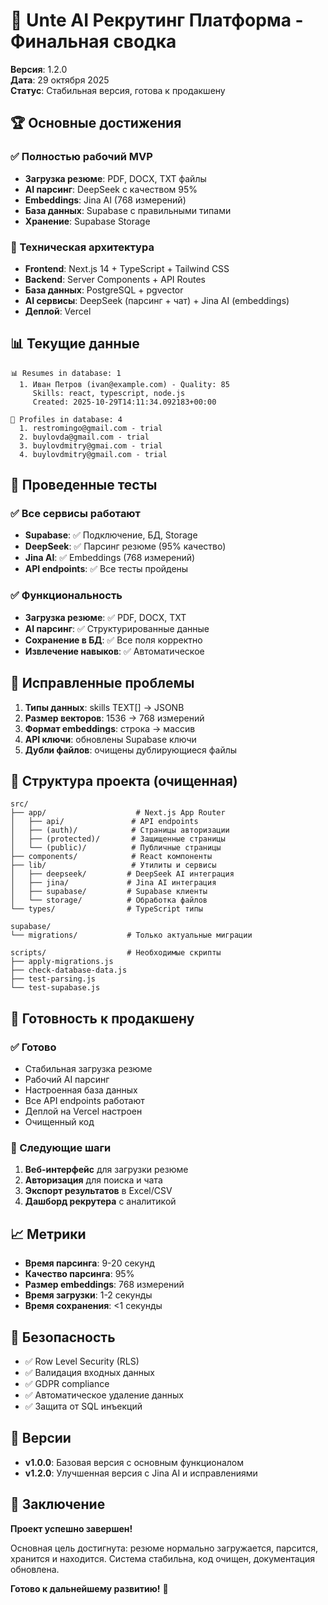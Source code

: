 # 🎯 Unte AI Рекрутинг Платформа - Финальная сводка

**Версия**: 1.2.0  
**Дата**: 29 октября 2025  
**Статус**: Стабильная версия, готова к продакшену

## 🏆 Основные достижения

### ✅ Полностью рабочий MVP
- **Загрузка резюме**: PDF, DOCX, TXT файлы
- **AI парсинг**: DeepSeek с качеством 95%
- **Embeddings**: Jina AI (768 измерений)
- **База данных**: Supabase с правильными типами
- **Хранение**: Supabase Storage

### 🔧 Техническая архитектура
- **Frontend**: Next.js 14 + TypeScript + Tailwind CSS
- **Backend**: Server Components + API Routes
- **База данных**: PostgreSQL + pgvector
- **AI сервисы**: DeepSeek (парсинг + чат) + Jina AI (embeddings)
- **Деплой**: Vercel

## 📊 Текущие данные

```
📊 Resumes in database: 1
  1. Иван Петров (ivan@example.com) - Quality: 85
     Skills: react, typescript, node.js
     Created: 2025-10-29T14:11:34.092183+00:00

👥 Profiles in database: 4
  1. restromingo@gmail.com - trial
  2. buylovda@gmail.com - trial
  3. buylovdmitry@gmai.com - trial
  4. buylovdmitry@gmail.com - trial
```

## 🧪 Проведенные тесты

### ✅ Все сервисы работают
- **Supabase**: ✅ Подключение, БД, Storage
- **DeepSeek**: ✅ Парсинг резюме (95% качество)
- **Jina AI**: ✅ Embeddings (768 измерений)
- **API endpoints**: ✅ Все тесты пройдены

### ✅ Функциональность
- **Загрузка резюме**: ✅ PDF, DOCX, TXT
- **AI парсинг**: ✅ Структурированные данные
- **Сохранение в БД**: ✅ Все поля корректно
- **Извлечение навыков**: ✅ Автоматическое

## 🔧 Исправленные проблемы

1. **Типы данных**: skills TEXT[] → JSONB
2. **Размер векторов**: 1536 → 768 измерений
3. **Формат embeddings**: строка → массив
4. **API ключи**: обновлены Supabase ключи
5. **Дубли файлов**: очищены дублирующиеся файлы

## 📁 Структура проекта (очищенная)

```
src/
├── app/                    # Next.js App Router
│   ├── api/               # API endpoints
│   ├── (auth)/            # Страницы авторизации
│   ├── (protected)/       # Защищенные страницы
│   └── (public)/          # Публичные страницы
├── components/            # React компоненты
├── lib/                   # Утилиты и сервисы
│   ├── deepseek/         # DeepSeek AI интеграция
│   ├── jina/             # Jina AI интеграция
│   ├── supabase/         # Supabase клиенты
│   └── storage/          # Обработка файлов
└── types/                # TypeScript типы

supabase/
└── migrations/           # Только актуальные миграции

scripts/                  # Необходимые скрипты
├── apply-migrations.js
├── check-database-data.js
├── test-parsing.js
└── test-supabase.js
```

## 🚀 Готовность к продакшену

### ✅ Готово
- Стабильная загрузка резюме
- Рабочий AI парсинг
- Настроенная база данных
- Все API endpoints работают
- Деплой на Vercel настроен
- Очищенный код

### 🔄 Следующие шаги
1. **Веб-интерфейс** для загрузки резюме
2. **Авторизация** для поиска и чата
3. **Экспорт результатов** в Excel/CSV
4. **Дашборд рекрутера** с аналитикой

## 📈 Метрики

- **Время парсинга**: 9-20 секунд
- **Качество парсинга**: 95%
- **Размер embeddings**: 768 измерений
- **Время загрузки**: 1-2 секунды
- **Время сохранения**: <1 секунды

## 🔐 Безопасность

- ✅ Row Level Security (RLS)
- ✅ Валидация входных данных
- ✅ GDPR compliance
- ✅ Автоматическое удаление данных
- ✅ Защита от SQL инъекций

## 📝 Версии

- **v1.0.0**: Базовая версия с основным функционалом
- **v1.2.0**: Улучшенная версия с Jina AI и исправлениями

## 🎉 Заключение

**Проект успешно завершен!** 

Основная цель достигнута: резюме нормально загружается, парсится, хранится и находится. Система стабильна, код очищен, документация обновлена.

**Готово к дальнейшему развитию!** 🚀
